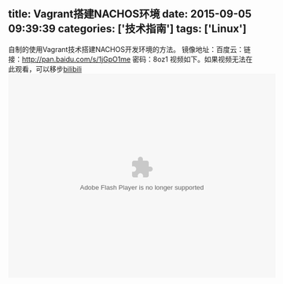title: Vagrant搭建NACHOS环境
date: 2015-09-05 09:39:39
categories: ['技术指南']
tags: ['Linux']
---

自制的使用Vagrant技术搭建NACHOS开发环境的方法。
镜像地址：百度云：链接：http://pan.baidu.com/s/1jGpO1me 密码：8oz1
视频如下。如果视频无法在此观看，可以移步[bilibili](http://www.bilibili.com/video/av2929294/)
<embed height="415" width="544" quality="high" allowfullscreen="true" type="application/x-shockwave-flash" src="http://static.hdslb.com/miniloader.swf" flashvars="aid=2929294&page=1" pluginspage="http://www.adobe.com/shockwave/download/download.cgi?P1_Prod_Version=ShockwaveFlash"></embed>

